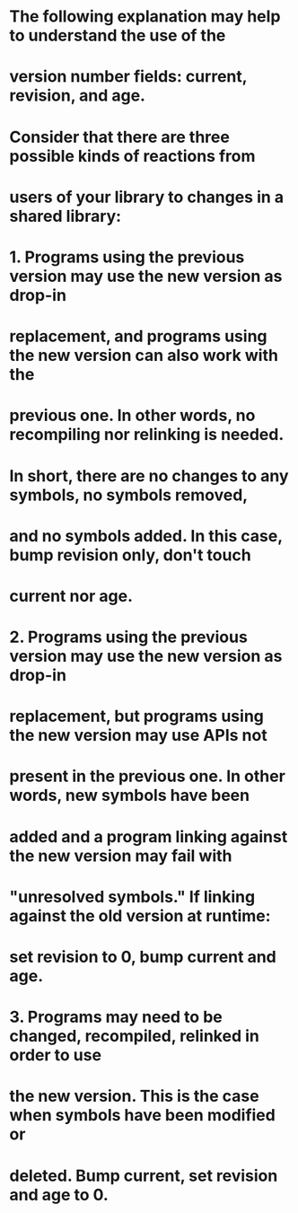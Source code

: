 # The following explanation may help to understand the use of the
# version number fields: current, revision, and age.
#
# Consider that there are three possible kinds of reactions from
# users of your library to changes in a shared library:
#
# 1. Programs using the previous version may use the new version as drop-in
#    replacement, and programs using the new version can also work with the
#    previous one. In other words, no recompiling nor relinking is needed.
#    In short, there are no changes to any symbols, no symbols removed,
#    and no symbols added. In this case, bump revision only, don't touch
#    current nor age.
#
# 2. Programs using the previous version may use the new version as drop-in
#    replacement, but programs using the new version may use APIs not
#    present in the previous one. In other words, new symbols have been
#    added and a program linking against the new version may fail with
#    "unresolved symbols." If linking against the old version at runtime:
#    set revision to 0, bump current and age.
#
# 3. Programs may need to be changed, recompiled, relinked in order to use
#    the new version. This is the case when symbols have been modified or
#    deleted. Bump current, set revision and age to 0.
